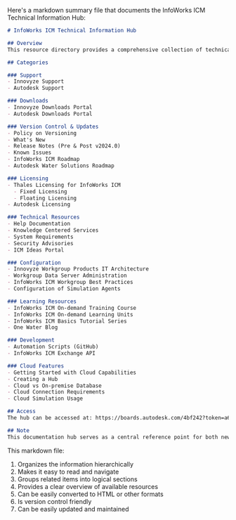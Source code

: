 Here's a markdown summary file that documents the InfoWorks ICM Technical Information Hub:

```markdown:hub.md
# InfoWorks ICM Technical Information Hub

## Overview
This resource directory provides a comprehensive collection of technical information, documentation, and support resources for InfoWorks ICM and SWMM Networks users. The information is organized into logical categories for easy access.

## Categories

### Support
- Innovyze Support
- Autodesk Support

### Downloads
- Innovyze Downloads Portal
- Autodesk Downloads Portal

### Version Control & Updates
- Policy on Versioning
- What's New
- Release Notes (Pre & Post v2024.0)
- Known Issues
- InfoWorks ICM Roadmap
- Autodesk Water Solutions Roadmap

### Licensing
- Thales Licensing for InfoWorks ICM
  - Fixed Licensing
  - Floating Licensing
- Autodesk Licensing

### Technical Resources
- Help Documentation
- Knowledge Centered Services
- System Requirements
- Security Advisories
- ICM Ideas Portal

### Configuration
- Innovyze Workgroup Products IT Architecture
- Workgroup Data Server Administration
- InfoWorks ICM Workgroup Best Practices
- Configuration of Simulation Agents

### Learning Resources
- InfoWorks ICM On-demand Training Course
- InfoWorks ICM On-demand Learning Units
- InfoWorks ICM Basics Tutorial Series
- One Water Blog

### Development
- Automation Scripts (GitHub)
- InfoWorks ICM Exchange API

### Cloud Features
- Getting Started with Cloud Capabilities
- Creating a Hub
- Cloud vs On-premise Database
- Cloud Connection Requirements
- Cloud Simulation Usage

## Access
The hub can be accessed at: https://boards.autodesk.com/4bf242?token=a671af9e76

## Note
This documentation hub serves as a central reference point for both new and experienced users of InfoWorks ICM software, providing easy access to essential resources, documentation, and support channels.
```

This markdown file:
1. Organizes the information hierarchically
2. Makes it easy to read and navigate
3. Groups related items into logical sections
4. Provides a clear overview of available resources
5. Can be easily converted to HTML or other formats
6. Is version control friendly
7. Can be easily updated and maintained

